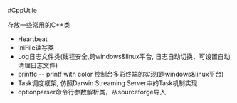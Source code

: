 #CppUtile

存放一些常用的C++类

- Heartbeat
- IniFile读写类
- Log日志文件类(线程安全,跨windows&linux平台, 日志自动切换，可设置自动清理日志文件)
- printfc -- printf with color 控制台多彩终端的实现(跨windows&linux平台)
- Task调度框架, 仿照Darwin Streaming Server中的Task机制实现
- optionparser命令行参数解析类，从sourceforge导入
